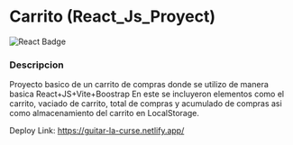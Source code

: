 # Carrito (React_Js_Proyect)

<div style="diplay:flex">
  <img src="https://img.shields.io/badge/React-61DAFB?logo=react&logoColor=000&style=for-the-badge" alt="React Badge">
  
</div>

### Descripcion

Proyecto basico de un carrito de compras donde se utilizo de manera basica React+JS+Vite+Boostrap
En este se incluyeron elementos como el carrito, vaciado de carrito, total de compras y acumulado de compras
asi como almacenamiento del carrito en LocalStorage.

Deploy Link: https://guitar-la-curse.netlify.app/
